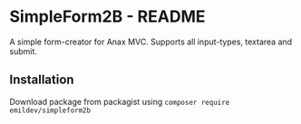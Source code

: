 SimpleForm2B - README
=====================
A simple form-creator for Anax MVC. Supports all input-types, textarea and submit.

Installation
------------
Download package from packagist using 
`composer require emildev/simpleform2b`

